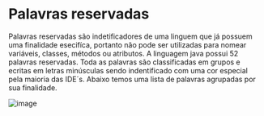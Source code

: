 # Palavras reservadas
Palavras reservadas são indetificadores de uma linguem que já possuem uma finalidade esecifíca, portanto não pode ser utilizadas
para nomear variáveis, classes, métodos ou atributos.
A linguagem java possui 52 palavras reservadas. Toda as palavras são classificadas  em grupos e ecritas em letras minúsculas
sendo indentificado com uma cor especial pela maioria das IDE´s. Abaixo temos uma lista de palavras agrupadas por sua finalidade.


![image](https://user-images.githubusercontent.com/115570591/197247678-2321c90c-1fa0-4fd9-87ae-985e009dbae9.png)

